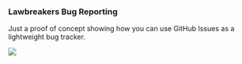 ### Lawbreakers Bug Reporting

Just a proof of concept showing how you can use GitHub Issues as a lightweight bug tracker.

![](http://i.imgur.com/zxwx0Ej.gif)
